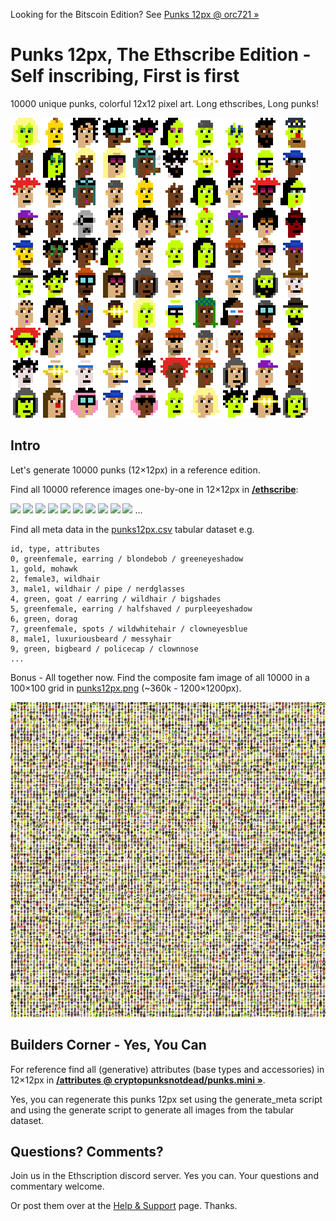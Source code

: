 
Looking for the Bitscoin Edition?  See [Punks 12px @ orc721 »](https://github.com/orc721/punks12px) 


# Punks 12px, The Ethscribe Edition  -  Self inscribing, First is first

10000 unique punks, colorful 12x12 pixel art. Long ethscribes, Long punks!

![](i/punks12px@4x.png "the first hundred punk 12px in 4x") 





## Intro

Let's generate 10000 punks (12×12px) in a reference edition.

Find all 10000 reference images one-by-one in 12×12px in [**/ethscribe**](ethscribe):

![](ethscribe/punk000.png)
![](ethscribe/punk001.png)
![](ethscribe/punk002.png)
![](ethscribe/punk003.png)
![](ethscribe/punk004.png)
![](ethscribe/punk005.png)
![](ethscribe/punk006.png)
![](ethscribe/punk007.png)
![](ethscribe/punk008.png)
![](ethscribe/punk009.png)
...


Find all meta data in the [punks12px.csv](punks12pxcsv) tabular dataset e.g.

```
id, type, attributes
0, greenfemale, earring / blondebob / greeneyeshadow
1, gold, mohawk
2, female3, wildhair
3, male1, wildhair / pipe / nerdglasses
4, green, goat / earring / wildhair / bigshades
5, greenfemale, earring / halfshaved / purpleeyeshadow
6, green, dorag
7, greenfemale, spots / wildwhitehair / clowneyesblue
8, male1, luxuriousbeard / messyhair
9, green, bigbeard / policecap / clownnose
...
```

Bonus - All together now. Find the composite fam image of all 10000 in a 100×100 grid in [punks12px.png](punks12px.png) (~360k - 1200×1200px).

![](punks12px.png)


## Builders Corner - Yes, You Can

For reference find all (generative) attributes (base types and accessories) in 12×12px in [**/attributes @ cryptopunksnotdead/punks.mini »**](https://github.com/cryptopunksnotdead/punks.mini/tree/master/attributes).

Yes, you can regenerate this punks 12px set 
using the generate_meta script
and using the generate script to generate all images
from the tabular dataset.



## Questions? Comments?


Join us in the Ethscription discord server. Yes you can.
Your questions and commentary welcome.

Or post them over at the [Help & Support](https://github.com/geraldb/help) page. Thanks.

